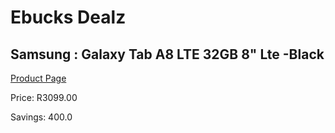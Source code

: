 
# Ebucks Dealz
## Samsung : Galaxy Tab A8 LTE 32GB 8" Lte -Black
[Product Page](https://www.ebucks.com/web/shop/productSelected.do?prodId=999730921&catId=1157555360)

Price: R3099.00

Savings: 400.0


	